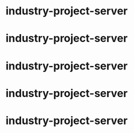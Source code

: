 # industry-project-server
# industry-project-server
# industry-project-server
# industry-project-server
# industry-project-server
